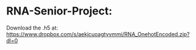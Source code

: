 # RNA-Senior-Project:
Download the .h5 at: https://www.dropbox.com/s/aekjcuoagtyvmmi/RNA_OnehotEncoded.zip?dl=0
